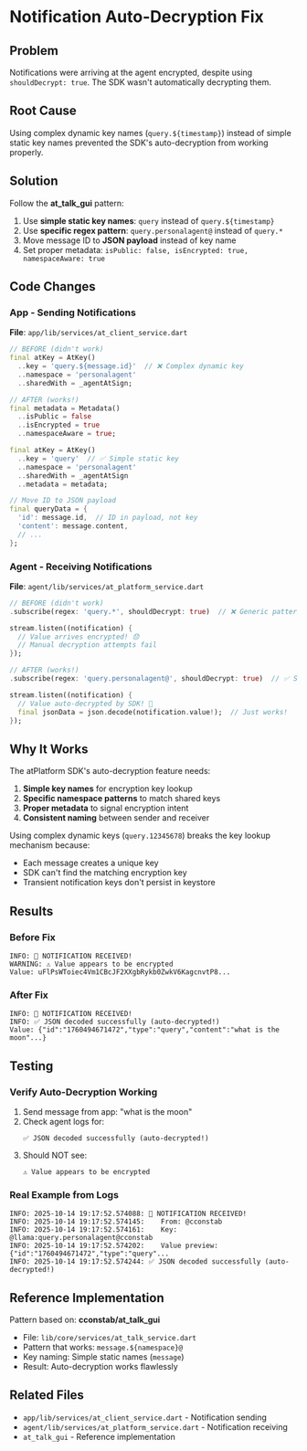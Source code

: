 # Notification Auto-Decryption Fix

## Problem
Notifications were arriving at the agent encrypted, despite using `shouldDecrypt: true`. The SDK wasn't automatically decrypting them.

## Root Cause
Using complex dynamic key names (`query.${timestamp}`) instead of simple static key names prevented the SDK's auto-decryption from working properly.

## Solution
Follow the **at_talk_gui** pattern:
1. Use **simple static key names**: `query` instead of `query.${timestamp}`
2. Use **specific regex pattern**: `query.personalagent@` instead of `query.*`
3. Move message ID to **JSON payload** instead of key name
4. Set proper metadata: `isPublic: false, isEncrypted: true, namespaceAware: true`

## Code Changes

### App - Sending Notifications
**File**: `app/lib/services/at_client_service.dart`

```dart
// BEFORE (didn't work)
final atKey = AtKey()
  ..key = 'query.${message.id}'  // ❌ Complex dynamic key
  ..namespace = 'personalagent'
  ..sharedWith = _agentAtSign;

// AFTER (works!)
final metadata = Metadata()
  ..isPublic = false
  ..isEncrypted = true
  ..namespaceAware = true;

final atKey = AtKey()
  ..key = 'query'  // ✅ Simple static key
  ..namespace = 'personalagent'
  ..sharedWith = _agentAtSign
  ..metadata = metadata;

// Move ID to JSON payload
final queryData = {
  'id': message.id,  // ID in payload, not key
  'content': message.content,
  // ...
};
```

### Agent - Receiving Notifications
**File**: `agent/lib/services/at_platform_service.dart`

```dart
// BEFORE (didn't work)
.subscribe(regex: 'query.*', shouldDecrypt: true)  // ❌ Generic pattern

stream.listen((notification) {
  // Value arrives encrypted! 😞
  // Manual decryption attempts fail
});

// AFTER (works!)
.subscribe(regex: 'query.personalagent@', shouldDecrypt: true)  // ✅ Specific pattern

stream.listen((notification) {
  // Value auto-decrypted by SDK! 🎉
  final jsonData = json.decode(notification.value!);  // Just works!
});
```

## Why It Works

The atPlatform SDK's auto-decryption feature needs:

1. **Simple key names** for encryption key lookup
2. **Specific namespace patterns** to match shared keys
3. **Proper metadata** to signal encryption intent
4. **Consistent naming** between sender and receiver

Using complex dynamic keys (`query.12345678`) breaks the key lookup mechanism because:
- Each message creates a unique key
- SDK can't find the matching encryption key
- Transient notification keys don't persist in keystore

## Results

### Before Fix
```
INFO: 🎉 NOTIFICATION RECEIVED!
WARNING: ⚠️ Value appears to be encrypted
Value: uFlPsWToiec4Vm1CBcJF2XXgbRykb0ZwkV6KagcnvtP8...
```

### After Fix
```
INFO: 🎉 NOTIFICATION RECEIVED!
INFO: ✅ JSON decoded successfully (auto-decrypted!)
Value: {"id":"1760494671472","type":"query","content":"what is the moon"...}
```

## Testing

### Verify Auto-Decryption Working
1. Send message from app: "what is the moon"
2. Check agent logs for:
   ```
   ✅ JSON decoded successfully (auto-decrypted!)
   ```
3. Should NOT see:
   ```
   ⚠️ Value appears to be encrypted
   ```

### Real Example from Logs
```
INFO: 2025-10-14 19:17:52.574088: 🎉 NOTIFICATION RECEIVED!
INFO: 2025-10-14 19:17:52.574145:    From: @cconstab
INFO: 2025-10-14 19:17:52.574161:    Key: @llama:query.personalagent@cconstab
INFO: 2025-10-14 19:17:52.574202:    Value preview: {"id":"1760494671472","type":"query"...
INFO: 2025-10-14 19:17:52.574244: ✅ JSON decoded successfully (auto-decrypted!)
```

## Reference Implementation
Pattern based on: **cconstab/at_talk_gui**
- File: `lib/core/services/at_talk_service.dart`
- Pattern that works: `message.${namespace}@`
- Key naming: Simple static names (`message`)
- Result: Auto-decryption works flawlessly

## Related Files
- `app/lib/services/at_client_service.dart` - Notification sending
- `agent/lib/services/at_platform_service.dart` - Notification receiving
- `at_talk_gui` - Reference implementation
